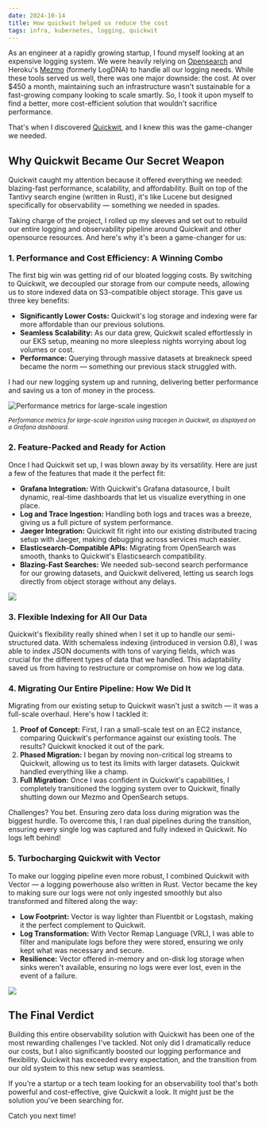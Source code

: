 ```yaml
---
date: 2024-10-14
title: How quickwit helped us reduce the cost
tags: infra, kubernetes, logging, quickwit
---
```

As an engineer at a rapidly growing startup, I found myself looking at an expensive logging system. We were heavily relying on [Opensearch](https://aws.amazon.com/opensearch-service/) and Heroku's [Mezmo](https://www.mezmo.com/) (formerly LogDNA) to handle all our logging needs. While these tools served us well, there was one major downside: the cost. At over $450 a month, maintaining such an infrastructure wasn't sustainable for a fast-growing company looking to scale smartly. So, I took it upon myself to find a better, more cost-efficient solution that wouldn't sacrifice performance.

That's when I discovered [Quickwit](https://quickwit.io/), and I knew this was the game-changer we needed.

## Why Quickwit Became Our Secret Weapon

Quickwit caught my attention because it offered everything we needed: blazing-fast performance, scalability, and affordability. Built on top of the Tantivy search engine (written in Rust), it's like Lucene but designed specifically for observability — something we needed in spades.

Taking charge of the project, I rolled up my sleeves and set out to rebuild our entire logging and observability pipeline around Quickwit and other opensource resources. And here's why it's been a game-changer for us:

### 1. Performance and Cost Efficiency: A Winning Combo

The first big win was getting rid of our bloated logging costs. By switching to Quickwit, we decoupled our storage from our compute needs, allowing us to store indexed data on S3-compatible object storage. This gave us three key benefits:

- **Significantly Lower Costs:** Quickwit's log storage and indexing were far more affordable than our previous solutions.
- **Seamless Scalability:** As our data grew, Quickwit scaled effortlessly in our EKS setup, meaning no more sleepless nights worrying about log volumes or cost.
- **Performance:** Querying through massive datasets at breakneck speed became the norm — something our previous stack struggled with.

I had our new logging system up and running, delivering better performance and saving us a ton of money in the process.

<div style={{ textAlign: "center", marginBottom: "1em" }}>
  <img src="/assets/quickwit/prom-metrics-for-qw.webp" alt="Performance metrics for large-scale ingestion" style={{ maxWidth: "100%" }} />
  <p style={{ fontStyle: "italic !important", fontSize: "smaller", color: "#666", marginTop: "0.5em" }}>
    <em><small>Performance metrics for large-scale ingestion using tracegen in Quickwit, as displayed on a Grafana dashboard.</small></em>
  </p>
</div>


### 2. Feature-Packed and Ready for Action

Once I had Quickwit set up, I was blown away by its versatility. Here are just a few of the features that made it the perfect fit:

- **Grafana Integration:** With Quickwit's Grafana datasource, I built dynamic, real-time dashboards that let us visualize everything in one place.
- **Log and Trace Ingestion:** Handling both logs and traces was a breeze, giving us a full picture of system performance.
- **Jaeger Integration:** Quickwit fit right into our existing distributed tracing setup with Jaeger, making debugging across services much easier.
- **Elasticsearch-Compatible APIs:** Migrating from OpenSearch was smooth, thanks to Quickwit's Elasticsearch compatibility.
- **Blazing-Fast Searches:** We needed sub-second search performance for our growing datasets, and Quickwit delivered, letting us search logs directly from object storage without any delays.

![](assets/quickwit/quickwit-enhancements.png)

### 3. Flexible Indexing for All Our Data

Quickwit's flexibility really shined when I set it up to handle our semi-structured data. With schemaless indexing (introduced in version 0.8), I was able to index JSON documents with tons of varying fields, which was crucial for the different types of data that we handled. This adaptability saved us from having to restructure or compromise on how we log data.

### 4. Migrating Our Entire Pipeline: How We Did It

Migrating from our existing setup to Quickwit wasn't just a switch — it was a full-scale overhaul. Here's how I tackled it:

1. **Proof of Concept:** First, I ran a small-scale test on an EC2 instance, comparing Quickwit's performance against our existing tools. The results? Quickwit knocked it out of the park.
2. **Phased Migration:** I began by moving non-critical log streams to Quickwit, allowing us to test its limits with larger datasets. Quickwit handled everything like a champ.
3. **Full Migration:** Once I was confident in Quickwit's capabilities, I completely transitioned the logging system over to Quickwit, finally shutting down our Mezmo and OpenSearch setups.

Challenges? You bet. Ensuring zero data loss during migration was the biggest hurdle. To overcome this, I ran dual pipelines during the transition, ensuring every single log was captured and fully indexed in Quickwit. No logs left behind!

### 5. Turbocharging Quickwit with Vector

To make our logging pipeline even more robust, I combined Quickwit with Vector — a logging powerhouse also written in Rust. Vector became the key to making sure our logs were not only ingested smoothly but also transformed and filtered along the way:

- **Low Footprint:** Vector is way lighter than Fluentbit or Logstash, making it the perfect complement to Quickwit.
- **Log Transformation:** With Vector Remap Language (VRL), I was able to filter and manipulate logs before they were stored, ensuring we only kept what was necessary and secure.
- **Resilience:** Vector offered in-memory and on-disk log storage when sinks weren't available, ensuring no logs were ever lost, even in the event of a failure.

![](assets/quickwit/vector-add-ons.webp)

## The Final Verdict

Building this entire observability solution with Quickwit has been one of the most rewarding challenges I've tackled. Not only did I dramatically reduce our costs, but I also significantly boosted our logging performance and flexibility. Quickwit has exceeded every expectation, and the transition from our old system to this new setup was seamless.

If you're a startup or a tech team looking for an observability tool that's both powerful and cost-effective, give Quickwit a look. It might just be the solution you've been searching for.

Catch you next time!
